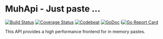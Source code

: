 # MuhApi - Just paste ...

[![Build Status](https://travis-ci.org/timmyArch/muh-api.svg?branch=master)](https://travis-ci.org/timmyArch/muh-api)
[![Coverage Status](https://coveralls.io/repos/github/timmyArch/muh-api/badge.svg?branch=master)](https://coveralls.io/github/timmyArch/muh-api?branch=master)
[![Codebeat](https://codebeat.co/badges/f4dc4816-0b43-4b35-8acc-1f743692922c)](https://codebeat.co/projects/github-com-timmyarch-muh-api)
[![GoDoc](https://godoc.org/github.com/timmyArch/muh-api?status.svg)](https://godoc.org/github.com/timmyArch/muh-api)
i[![Go Report Card](https://goreportcard.com/badge/github.com/timmyArch/muh-api)](https://goreportcard.com/report/github.com/timmyArch/muh-api)

This API provides a high performance frontend for in memory pastes.


